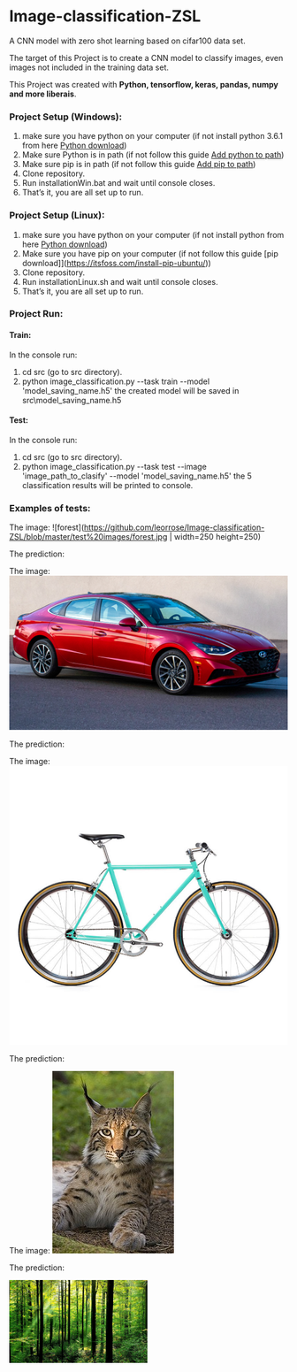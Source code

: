 # Image-classification-ZSL

A CNN model with zero shot learning based on cifar100 data set.

The target of this Project is to create a CNN model to classify images, even images not included in the training data set. 

This Project was created with <b> Python, tensorflow, keras, pandas, numpy and more liberais</b>. 

### Project Setup (Windows):

1. make sure you have python on your computer (if not install python 3.6.1 from here [Python download](https://www.python.org/downloads/windows/))
2. Make sure Python is in path (if not follow this guide [Add python to path](https://datatofish.com/add-python-to-windows-path/))
3. Make sure pip is in path (if not follow this guide [Add pip to path](https://appuals.com/fix-pip-is-not-recognized-as-an-internal-or-external-command/))
5. Clone repository.
6. Run installationWin.bat and wait until console closes.
7. That’s it, you are all set up to run.

### Project Setup (Linux):

1. make sure you have python on your computer (if not install python from here [Python download](https://docs.python-guide.org/starting/install3/linux/))
3. Make sure you have pip on your computer (if not follow this guide [pip download]](https://itsfoss.com/install-pip-ubuntu/))
5. Clone repository.
6. Run installationLinux.sh and wait until console closes.
7. That’s it, you are all set up to run.

### Project Run:

#### Train:
In the console run:
1. cd src (go to src directory).
2. python image_classification.py --task train --model 'model_saving_name.h5'
the created model will be saved in src\model_saving_name.h5

#### Test:
In the console run:
1. cd src (go to src directory).
2. python image_classification.py --task test --image 'image_path_to_clasify' --model 'model_saving_name.h5'
the 5 classification results will be printed to console.

### Examples of tests:
The image: ![forest](https://github.com/leorrose/Image-classification-ZSL/blob/master/test%20images/forest.jpg | width=250 height=250)

The prediction: 

The image: ![car](https://github.com/leorrose/Image-classification-ZSL/blob/master/test%20images/car.jpg)

The prediction: 

The image: ![bycicle](https://github.com/leorrose/Image-classification-ZSL/blob/master/test%20images/bycicle.jpg)

The prediction: 

The image: ![lynx](https://github.com/leorrose/Image-classification-ZSL/blob/master/test%20images/lynx.jpg)

The prediction: 


<img src="https://github.com/leorrose/Image-classification-ZSL/blob/master/test%20images/forest.jpg" width="250" hieght="250" alt="forest"/>

